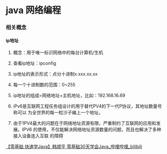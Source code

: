 # java 网络编程

### 相关概念

#### ip地址

1. 概念：用于唯一标识网络中的每台计算机/生机

2. 查看ip地址：ipconfig

3. ip地址的表示形式：点分十进制x.xxx.xx.xx

4. 每一个十进制数的范围：0~255

5. ip地址的组成=网络地址+主机地址，比如：192.168.16.69

6. iPv6是互联网工程任务组设计的用于替代PV4的下一代P协议，其地址数量号称可以
   为全世界的每一粒沙子编上一个地址。

7. 由于1PV4最大的问题在于网络地址资源有限，严重制约了互联网的应用和发展。IPV6
   的使用，不仅能解决网络地址资源数量的问题，而且也解决了多种接入设备连入互联
   的障碍

[【零基础 快速学Java】韩顺平 零基础30天学会Java_哔哩哔哩_bilibili](https://www.bilibili.com/video/BV1fh411y7R8?p=663&spm_id_from=pageDriver)